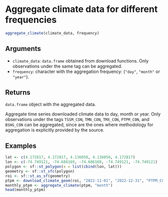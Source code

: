 # Aggregate climate data for different frequencies

```r
aggregate_climate(climate_data, frequency)
```

## Arguments

- `climate_data`: `data.frame` obtained from download functions. Only observations under the same tag can be aggregated.
- `frequency`: character with the aggregation frequency: (`"day"`, `"month"` or `"year"`).

## Returns

`data.frame` object with the aggregated data.

Aggregate time series downloaded climate data to day, month or year. Only observations under the tags `TSSM_CON`, `TMN_CON`, `TMX_CON`, `PTPM_CON`, and `BSHG_CON` can be aggregated, since are the ones where methodology for aggregation is explicitly provided by the source.

## Examples

```r
lat <- c(4.172817, 4.172817, 4.136050, 4.136050, 4.172817)
lon <- c(-74.749121, -74.686169, -74.686169, -74.749121, -74.749121)
polygon <- sf::st_polygon(x = list(cbind(lon, lat)))
geometry <- sf::st_sfc(polygon)
roi <- sf::st_as_sf(geometry)
ptpm <- download_climate_geom(roi, "2022-11-01", "2022-12-31", "PTPM_CON")
monthly_ptpm <- aggregate_climate(ptpm, "month")
head(monthly_ptpm)
```
